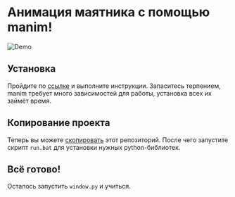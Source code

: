 # Анимация маятника с помощью manim!

![Demo](demo.gif)

## Установка

Пройдите по [ссылке](https://manim-course.notion.site/ManimCE-9f809a0d0ccc424e8f4b38fb74c24148) и выполните инструкции. Запаситесь терпением, manim требует много зависимостей для работы, установка всех их займёт время.

## Копирование проекта

Теперь вы можете [скопировать](https://github.com/danySSG/pendulum/archive/refs/heads/master.zip) этот репозиторий. После чего запустите скрипт `run.bat` для установки нужных python-библиотек.

## Всё готово!

Осталось запустить `window.py` и учиться.
